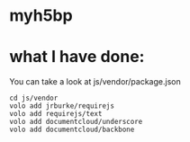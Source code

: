 # myh5bp 

what I have done:
=================

You can take a look at js/vendor/package.json
```
cd js/vendor
volo add jrburke/requirejs
volo add requirejs/text
volo add documentcloud/underscore
volo add documentcloud/backbone
```